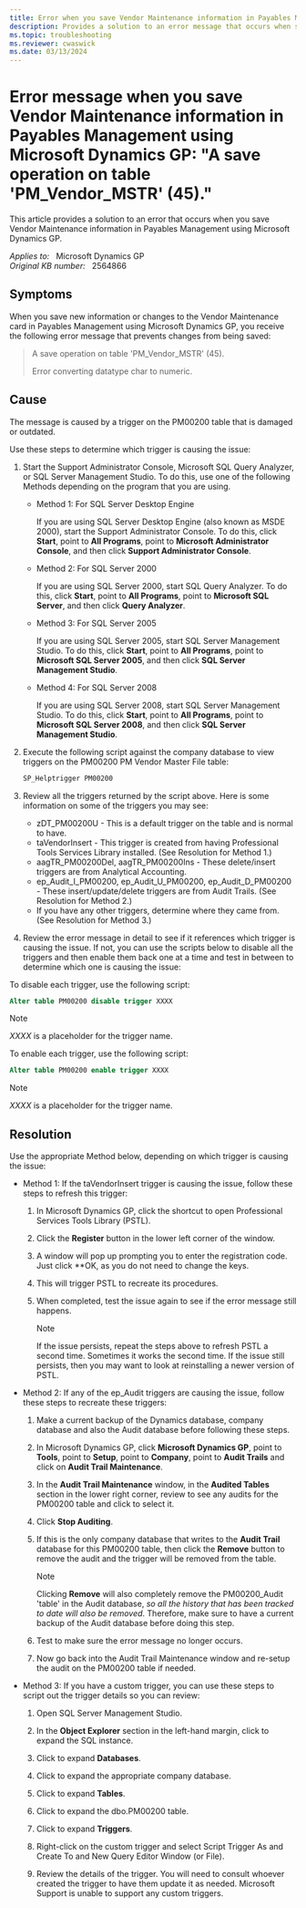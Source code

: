 ```yaml
---
title: Error when you save Vendor Maintenance information in Payables Management
description: Provides a solution to an error message that occurs when saving Vendor Maintenance information in Payables Management using Microsoft Dynamics GP.
ms.topic: troubleshooting
ms.reviewer: cwaswick
ms.date: 03/13/2024
---
```

# Error message when you save Vendor Maintenance information in Payables Management using Microsoft Dynamics GP: "A save operation on table 'PM_Vendor_MSTR' (45)."

This article provides a solution to an error that occurs when you save Vendor Maintenance information in Payables Management using Microsoft Dynamics GP.

_Applies to:_ &nbsp; Microsoft Dynamics GP  
_Original KB number:_ &nbsp; 2564866

## Symptoms

When you save new information or changes to the Vendor Maintenance card in Payables Management using Microsoft Dynamics GP, you receive the following error message that prevents changes from being saved:

> A save operation on table 'PM_Vendor_MSTR' (45).
>
> Error converting datatype char to numeric.

## Cause

The message is caused by a trigger on the PM00200 table that is damaged or outdated.

Use these steps to determine which trigger is causing the issue:

1. Start the Support Administrator Console, Microsoft SQL Query Analyzer, or SQL Server Management Studio. To do this, use one of the following Methods depending on the program that you are using.

    - Method 1: For SQL Server Desktop Engine

        If you are using SQL Server Desktop Engine (also known as MSDE 2000), start the Support Administrator Console. To do this, click **Start**, point to **All Programs**, point to **Microsoft Administrator Console**, and then click **Support Administrator Console**.

    - Method 2: For SQL Server 2000

        If you are using SQL Server 2000, start SQL Query Analyzer. To do this, click **Start**, point to **All Programs**, point to **Microsoft SQL Server**, and then click **Query Analyzer**.

    - Method 3: For SQL Server 2005

        If you are using SQL Server 2005, start SQL Server Management Studio. To do this, click **Start**, point to **All Programs**, point to **Microsoft SQL Server 2005**, and then click **SQL Server Management Studio**.

    - Method 4: For SQL Server 2008

        If you are using SQL Server 2008, start SQL Server Management Studio. To do this, click **Start**, point to **All Programs**, point to **Microsoft SQL Server 2008**, and then click **SQL Server Management Studio**.

2. Execute the following script against the company database to view triggers on the PM00200 PM Vendor Master File table:

    ```sql
    SP_Helptrigger PM00200
    ```

3. Review all the triggers returned by the script above. Here is some information on some of the triggers you may see:

    - zDT_PM00200U - This is a default trigger on the table and is normal to have.
    - taVendorInsert - This trigger is created from having Professional Tools Services Library installed. (See Resolution for Method 1.)
    - aagTR_PM00200Del, aagTR_PM00200Ins - These delete/insert triggers are from Analytical Accounting.
    - ep_Audit_I_PM00200, ep_Audit_U_PM00200, ep_Audit_D_PM00200 - These insert/update/delete triggers are from Audit Trails. (See Resolution for Method 2.)
    - If you have any other triggers, determine where they came from. (See Resolution for Method 3.)

4. Review the error message in detail to see if it references which trigger is causing the issue. If not, you can use the scripts below to disable all the triggers and then enable them back one at a time and test in between to determine which one is causing the issue:

To disable each trigger, use the following script:

```sql
Alter table PM00200 disable trigger XXXX
```

> [!NOTE]
> *XXXX* is a placeholder for the trigger name.

To enable each trigger, use the following script:

```sql
Alter table PM00200 enable trigger XXXX
```

> [!NOTE]
> *XXXX* is a placeholder for the trigger name.

## Resolution

Use the appropriate Method below, depending on which trigger is causing the issue:

- Method 1: If the taVendorInsert trigger is causing the issue, follow these steps to refresh this trigger:

    1. In Microsoft Dynamics GP, click the shortcut to open Professional Services Tools Library (PSTL).

    2. Click the **Register** button in the lower left corner of the window.

    3. A window will pop up prompting you to enter the registration code. Just click **OK, as you do not need to change the keys.

    4. This will trigger PSTL to recreate its procedures.

    5. When completed, test the issue again to see if the error message still happens.

        > [!NOTE]
        > If the issue persists, repeat the steps above to refresh PSTL a second time. Sometimes it works the second time. If the issue still persists, then you may want to look at reinstalling a newer version of PSTL.

- Method 2: If any of the ep_Audit triggers are causing the issue, follow these steps to recreate these triggers:

    1. Make a current backup of the Dynamics database, company database and also the Audit database before following these steps.

    2. In Microsoft Dynamics GP, click **Microsoft Dynamics GP**, point to **Tools**, point to **Setup**, point to **Company**, point to **Audit Trails** and click on **Audit Trail Maintenance**.

    3. In the **Audit Trail Maintenance** window, in the **Audited Tables** section in the lower right corner, review to see any audits for the PM00200 table and click to select it.

    4. Click **Stop Auditing**.

    5. If this is the only company database that writes to the **Audit Trail** database for this PM00200 table, then click the **Remove** button to remove the audit and the trigger will be removed from the table.

        > [!NOTE]
        > Clicking **Remove** will also completely remove the PM00200_Audit 'table' in the Audit database, *so all the history that has been tracked to date will also be removed*. Therefore, make sure to have a current backup of the Audit database before doing this step.

    6. Test to make sure the error message no longer occurs.

    7. Now go back into the Audit Trail Maintenance window and re-setup the audit on the PM00200 table if needed.

- Method 3: If you have a custom trigger, you can use these steps to script out the trigger details so you can review:

    1. Open SQL Server Management Studio.

    2. In the **Object Explorer** section in the left-hand margin, click to expand the SQL instance.

    3. Click to expand **Databases**.

    4. Click to expand the appropriate company database.

    5. Click to expand **Tables**.

    6. Click to expand the dbo.PM00200 table.

    7. Click to expand **Triggers**.

    8. Right-click on the custom trigger and select Script Trigger As and Create To and New Query Editor Window (or File).

    9. Review the details of the trigger. You will need to consult whoever created the trigger to have them update it as needed. Microsoft Support is unable to support any custom triggers.
